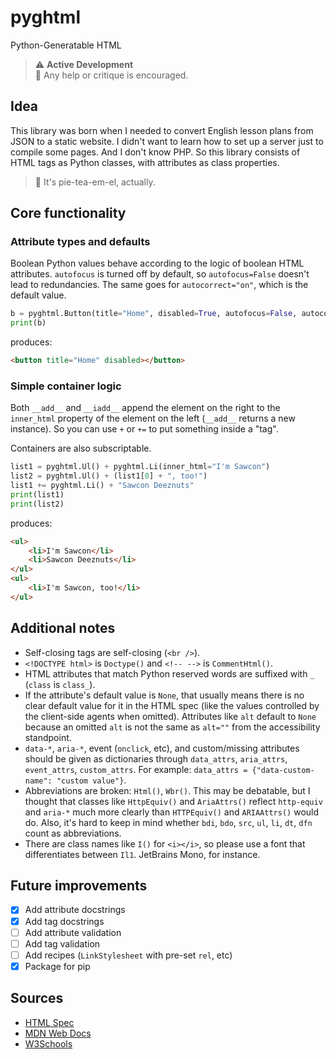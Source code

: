 # pyghtml

Python-Generatable HTML

> ⚠️ **Active Development**  
> 🦐 Any help or critique is encouraged.

## Idea

This library was born when I needed to convert English lesson plans from JSON to a static website. I didn't want to learn how to set up a server just to compile some pages. And I don't know PHP. So this library consists of HTML tags as Python classes, with attributes as class properties.

> 💅 It's pie-tea-em-el, actually.

## Core functionality

### Attribute types and defaults

Boolean Python values behave according to the logic of boolean HTML attributes. `autofocus` is turned off by default, so `autofocus=False` doesn't lead to redundancies. The same goes for `autocorrect="on"`, which is the default value.

```python
b = pyghtml.Button(title="Home", disabled=True, autofocus=False, autocorrect="on")
print(b)
```

produces:

```html
<button title="Home" disabled></button>
```

### Simple container logic

Both `__add__` and `__iadd__` append the element on the right to the `inner_html` property of the element on the left (`__add__` returns a new instance). So you can use `+` or `+=` to put something inside a "tag".

Containers are also subscriptable.

```python
list1 = pyghtml.Ul() + pyghtml.Li(inner_html="I'm Sawcon")
list2 = pyghtml.Ul() + (list1[0] + ", too!")
list1 += pyghtml.Li() + "Sawcon Deeznuts"
print(list1)
print(list2)
```

produces:

```html
<ul>
    <li>I'm Sawcon</li>
    <li>Sawcon Deeznuts</li>
</ul>
<ul>
    <li>I'm Sawcon, too!</li>
</ul>
```

## Additional notes

- Self-closing tags are self-closing (`<br />`).
- `<!DOCTYPE html>` is `Doctype()` and `<!-- -->` is `CommentHtml()`.
- HTML attributes that match Python reserved words are suffixed with `_` (`class` is `class_`).
- If the attribute's default value is `None`, that usually means there is no clear default value for it in the HTML spec (like the values controlled by the client-side agents when omitted). Attributes like `alt` default to `None` because an omitted `alt` is not the same as `alt=""` from the accessibility standpoint.
- `data-*`, `aria-*`, event (`onclick`, etc), and custom/missing attributes should be given as dictionaries through `data_attrs`, `aria_attrs`, `event_attrs`, `custom_attrs`. For example: `data_attrs = {"data-custom-name": "custom value"}`.
- Abbreviations are broken: `Html()`, `Wbr()`. This may be debatable, but I thought that classes like `HttpEquiv()` and `AriaAttrs()` reflect `http-equiv` and `aria-*` much more clearly than `HTTPEquiv()` and `ARIAAttrs()` would do. Also, it's hard to keep in mind whether `bdi`, `bdo`, `src`, `ul`, `li`, `dt`, `dfn` count as abbreviations.
- There are class names like `I()` for `<i></i>`, so please use a font that differentiates between `Il1`. JetBrains Mono, for instance.

## Future improvements

- [x] Add attribute docstrings
- [x] Add tag docstrings
- [ ] Add attribute validation
- [ ] Add tag validation
- [ ] Add recipes (`LinkStylesheet` with pre-set `rel`, etc)
- [x] Package for pip

## Sources

- [HTML Spec](https://developer.mozilla.org/en-US/docs/Web/HTML)
- [MDN Web Docs](https://html.spec.whatwg.org/)
- [W3Schools](https://www.w3schools.com/tags/default.asp)
